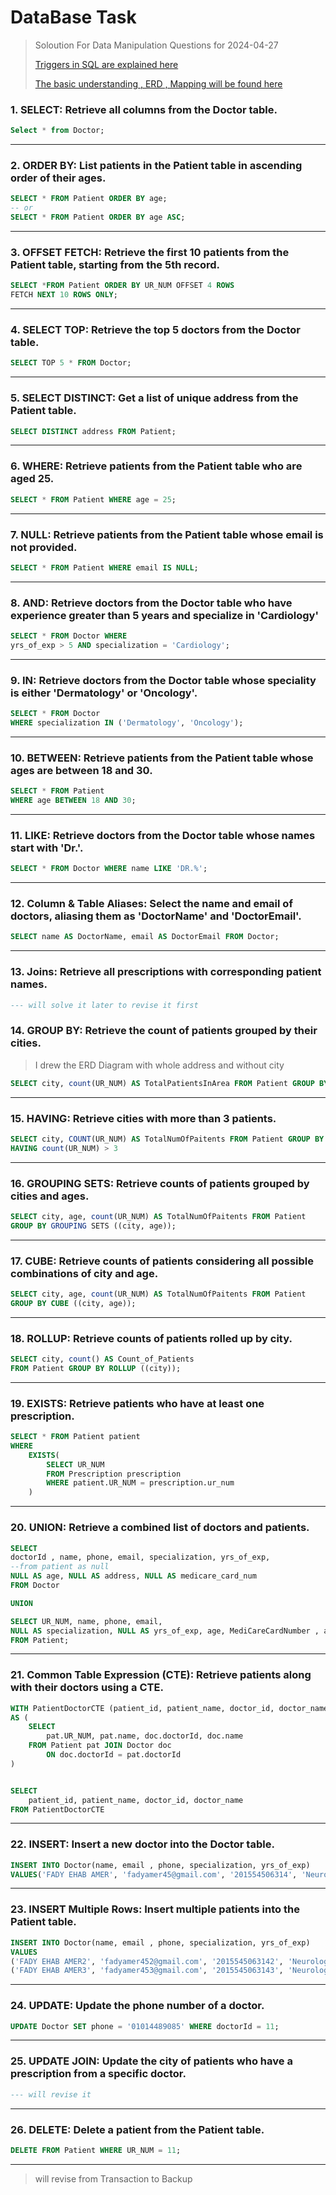 # DataBase Task

> Soloution For Data Manipulation Questions for 2024-04-27
>
> [Triggers in SQL are explained here ](https://github.com/fadyehabamer/DOTNET-COURSE/blob/main/Day-16/Triggers%20in%20SQL%20Server.pdf)
>
>  [The basic understanding , ERD , Mapping will be found here](https://github.com/fadyehabamer/DOTNET-COURSE/blob/main/Day-16/ERD%20%26%20MAPPING%2027-4.pdf)

### 1. SELECT: Retrieve all columns from the Doctor table.

```sql
Select * from Doctor;
```

<hr/>

### 2. ORDER BY: List patients in the Patient table in ascending order of their ages.

```sql
SELECT * FROM Patient ORDER BY age;
-- or
SELECT * FROM Patient ORDER BY age ASC;

```

<hr/>

### 3. OFFSET FETCH: Retrieve the first 10 patients from the Patient table, starting from the 5th record.

```sql
SELECT *FROM Patient ORDER BY UR_NUM OFFSET 4 ROWS
FETCH NEXT 10 ROWS ONLY;
```

<hr/>

### 4. SELECT TOP: Retrieve the top 5 doctors from the Doctor table.

```sql
SELECT TOP 5 * FROM Doctor;
```

<hr/>

### 5. SELECT DISTINCT: Get a list of unique address from the Patient table.

```sql
SELECT DISTINCT address FROM Patient;
```

<hr/>

### 6. WHERE: Retrieve patients from the Patient table who are aged 25.

```sql
SELECT * FROM Patient WHERE age = 25;
```

<hr/>

### 7. NULL: Retrieve patients from the Patient table whose email is not provided.

```sql
SELECT * FROM Patient WHERE email IS NULL;
```

<hr/>

### 8. AND: Retrieve doctors from the Doctor table who have experience greater than 5 years and specialize in 'Cardiology'

```sql
SELECT * FROM Doctor WHERE
yrs_of_exp > 5 AND specialization = 'Cardiology';
```

<hr/>

### 9. IN: Retrieve doctors from the Doctor table whose speciality is either 'Dermatology' or 'Oncology'.

```sql
SELECT * FROM Doctor
WHERE specialization IN ('Dermatology', 'Oncology');
```

<hr/>

### 10. BETWEEN: Retrieve patients from the Patient table whose ages are between 18 and 30.

```sql
SELECT * FROM Patient
WHERE age BETWEEN 18 AND 30;
```

<hr/>

### 11. LIKE: Retrieve doctors from the Doctor table whose names start with 'Dr.'.

```sql
SELECT * FROM Doctor WHERE name LIKE 'DR.%';
```

<hr/>

### 12. Column & Table Aliases: Select the name and email of doctors, aliasing them as 'DoctorName' and 'DoctorEmail'.

```sql
SELECT name AS DoctorName, email AS DoctorEmail FROM Doctor;
```

<hr />

### 13. Joins: Retrieve all prescriptions with corresponding patient names.

```sql
--- will solve it later to revise it first
```

### 14. GROUP BY: Retrieve the count of patients grouped by their cities.

> I drew the ERD Diagram with whole address and without city

```sql
SELECT city, count(UR_NUM) AS TotalPatientsInArea FROM Patient GROUP BY city;
```

<hr />

### 15. HAVING: Retrieve cities with more than 3 patients.

```sql
SELECT city, COUNT(UR_NUM) AS TotalNumOfPaitents FROM Patient GROUP BY city
HAVING count(UR_NUM) > 3
```

<hr />

### 16. GROUPING SETS: Retrieve counts of patients grouped by cities and ages.

```sql
SELECT city, age, count(UR_NUM) AS TotalNumOfPaitents FROM Patient
GROUP BY GROUPING SETS ((city, age));
```

<hr />

### 17. CUBE: Retrieve counts of patients considering all possible combinations of city and age.

```sql
SELECT city, age, count(UR_NUM) AS TotalNumOfPaitents FROM Patient
GROUP BY CUBE ((city, age));
```

<hr />

### 18. ROLLUP: Retrieve counts of patients rolled up by city.

```sql
SELECT city, count() AS Count_of_Patients
FROM Patient GROUP BY ROLLUP ((city));
```

<hr />

### 19. EXISTS: Retrieve patients who have at least one prescription.

```sql
SELECT * FROM Patient patient
WHERE
	EXISTS(
		SELECT UR_NUM
		FROM Prescription prescription
		WHERE patient.UR_NUM = prescription.ur_num
	)
```

<hr />

### 20. UNION: Retrieve a combined list of doctors and patients.

```sql
SELECT
doctorId , name, phone, email, specialization, yrs_of_exp,
--from patient as null
NULL AS age, NULL AS address, NULL AS medicare_card_num
FROM Doctor

UNION

SELECT UR_NUM, name, phone, email,
NULL AS specialization, NULL AS yrs_of_exp, age, MediCareCardNumber , address
FROM Patient;
```

<hr />

### 21. Common Table Expression (CTE): Retrieve patients along with their doctors using a CTE.

```sql
WITH PatientDoctorCTE (patient_id, patient_name, doctor_id, doctor_name)
AS (
	SELECT
		pat.UR_NUM, pat.name, doc.doctorId, doc.name
	FROM Patient pat JOIN Doctor doc
		ON doc.doctorId = pat.doctorId
)


SELECT
	patient_id, patient_name, doctor_id, doctor_name
FROM PatientDoctorCTE
```

<hr />

### 22. INSERT: Insert a new doctor into the Doctor table.

```sql
INSERT INTO Doctor(name, email , phone, specialization, yrs_of_exp)
VALUES('FADY EHAB AMER', 'fadyamer45@gmail.com', '201554506314', 'Neurology ', 1)
```

<hr />

### 23. INSERT Multiple Rows: Insert multiple patients into the Patient table.

```sql
INSERT INTO Doctor(name, email , phone, specialization, yrs_of_exp)
VALUES
('FADY EHAB AMER2', 'fadyamer452@gmail.com', '2015545063142', 'Neurology2 ', 12),
('FADY EHAB AMER3', 'fadyamer453@gmail.com', '2015545063143', 'Neurology3 ', 13),

```

<hr />

### 24. UPDATE: Update the phone number of a doctor.

```sql
UPDATE Doctor SET phone = '01014489085' WHERE doctorId = 11;
```

<hr />

### 25.	UPDATE JOIN: Update the city of patients who have a prescription from a specific doctor.

```sql
--- will revise it 
```

<hr />

### 26.	DELETE: Delete a patient from the Patient table.

```sql
DELETE FROM Patient WHERE UR_NUM = 11;
```

<hr />

> will revise from Transaction to Backup 
